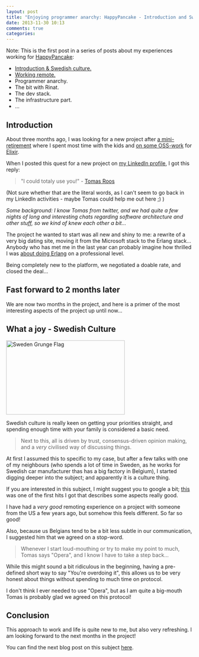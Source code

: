 ```yaml
---
layout: post
title: "Enjoying programmer anarchy: HappyPancake - Introduction and Swedish culture"
date: 2013-11-30 10:13
comments: true
categories: 
---
```


Note: This is the first post in a series of posts about my experiences working for [HappyPancake](http://www.happypancake.com/):
 
- [Introduction & Swedish culture.](enjoying-programmer-anarchy-happypancake)
- [Working remote.](enjoying-programmer-anarchy-happypancake-2)
- Programmer anarchy.
- The bit with Rinat.
- The dev stack.
- The infrastructure part.
- ...

## Introduction

About three months ago, I was looking for a new project after [a mini-retirement](http://tojans.me/blog/2013/03/30/freedom-learning-stuff-doing-consulting-aka-the-fun-and-money-balance/) where I spent most time with the kids and [on some OSS-work](http://tojans.me/blog/2013/06/25/why-i-contribute-to-oss-projects/) for [Elixir](http://elixir-lang.org/).

When I posted this quest for a new project on [my LinkedIn profile](http://www.linkedin.com/in/tomjanssens), I got this reply:

> "I could totaly use you!" - [Tomas Roos](https://twitter.com/ptomasroos)

(Not sure whether that are the literal words, as I can't seem to go back in my LinkedIn activities - maybe Tomas could help me out here ;) )

*Some background: I know Tomas from twitter, and we had quite a few nights of long and interesting chats regarding software architecture and other stuff, so we kind of knew each other a bit...*

The project he wanted to start was all new and shiny to me: a rewrite of a very big dating site, moving it from the Microsoft stack to the Erlang stack... Anybody who has met me in the last year can probably imagine how thrilled I was [about doing Erlang](https://twitter.com/search?q=%40tojans%20erlang&src=typd) on a professional level.

Being completely new to the platform, we negotiated a doable rate, and closed the deal...

## Fast forward to 2 months later
We are now two months in the project, and here is a primer of the most interesting aspects of the project up until now...

## What a joy - Swedish Culture

<a href="http://www.flickr.com/photos/80497449@N04/7378125668/" title="Sweden Grunge Flag by Free Grunge Textures - www.freestock.ca, on Flickr"><img src="http://farm9.staticflickr.com/8145/7378125668_f90fa28057_n.jpg" width="320" height="200" alt="Sweden Grunge Flag"></a>

Swedish culture is really keen on getting your priorities straight, and spending enough time with your family is considered a basic need.

>Next to this, all is driven by trust, consensus-driven opinion making, and a *very* civilised way of discussing things. 

At first I assumed this to specific to my case, but after a few talks with one of my neighbours (who spends a lot of time in Sweden, as he works for Swedish car manufacturer thas has a big factory in Belgium), I started digging deeper into the subject; and apparently it is a culture thing.

If you are interested in this subject, I might suggest you to google a bit; [this](http://www.americaninsweden.com/ais/culture/nature.shtml) was one of the first hits I got that describes some aspects really good.

I have had a *very good* remoting experience on a project with someone from the US a few years ago, but somehow this feels different. So far so good!

Also, because us Belgians tend to be a bit less subtle in our communication, I suggested him that we agreed on a stop-word.

> Whenever I start loud-mouthing or try to make my point to much, Tomas says "Opera", and I know I have to take a step back...

While this might sound a bit ridiculous in the beginning, having a pre-defined short way to say "You're overdoing it", this allows us to be very honest about things without spending to much time on protocol. 

I don't think I ever needed to use "Opera", but as I am quite a big-mouth Tomas is probably glad we agreed on this protocol!

## Conclusion

This approach to work and life is quite new to me, but also very refreshing. I am looking forward to the next months in the project!

You can find the next blog post on this subject [here](enjoying-programmer-anarchy-happypancake-2).



